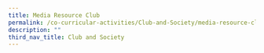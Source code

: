 ```yaml
---
title: Media Resource Club
permalink: /co-curricular-activities/Club-and-Society/media-resource-club/
description: ""
third_nav_title: Club and Society
---
```

